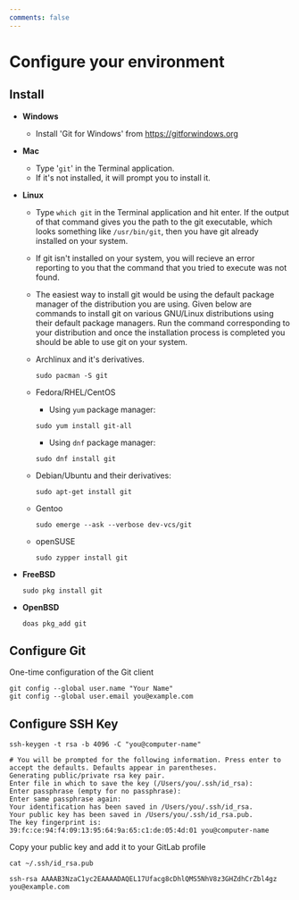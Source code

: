 ```yaml
---
comments: false
---
```


# Configure your environment

## Install

- **Windows**
  - Install 'Git for Windows' from <https://gitforwindows.org>

- **Mac**
  - Type '`git`' in the Terminal application.
  - If it's not installed, it will prompt you to install it.

- **Linux**
  
  - Type `which git` in the Terminal application and hit enter. If the output of that command gives you the path to the git executable, which looks something like `/usr/bin/git`, then you have git already installed on your system.
  
  - If git isn't installed on your system, you will recieve an error reporting to you that the command that you tried to execute was not found. 
  
  - The easiest way to install git would be using the default package manager of the distribution you are using. Given below are commands to install git on various GNU/Linux distributions using their default package managers. Run the command corresponding to your distribution and once the installation process is completed you should be able to use git on your system.

  - Archlinux and it's derivatives.

    ```shell
    sudo pacman -S git
    ```
  - Fedora/RHEL/CentOS
    - Using `yum` package manager:
  
    ```shell
    sudo yum install git-all
    ```
  
    - Using `dnf` package manager:
  
    ```shell
    sudo dnf install git
    ```

  - Debian/Ubuntu and their derivatives: 
  
    ```shell
    sudo apt-get install git
    ```
    
  - Gentoo
  
    ```shell
    sudo emerge --ask --verbose dev-vcs/git
    ```

  - openSUSE
    
    ```shell
    sudo zypper install git
    ```

- **FreeBSD**
  
  ```shell
  sudo pkg install git
  ```

- **OpenBSD**

  ```shell
  doas pkg_add git
  ```

## Configure Git

One-time configuration of the Git client

```shell
git config --global user.name "Your Name"
git config --global user.email you@example.com
```

## Configure SSH Key

```shell
ssh-keygen -t rsa -b 4096 -C "you@computer-name"
```

```shell
# You will be prompted for the following information. Press enter to accept the defaults. Defaults appear in parentheses.
Generating public/private rsa key pair.
Enter file in which to save the key (/Users/you/.ssh/id_rsa):
Enter passphrase (empty for no passphrase):
Enter same passphrase again:
Your identification has been saved in /Users/you/.ssh/id_rsa.
Your public key has been saved in /Users/you/.ssh/id_rsa.pub.
The key fingerprint is:
39:fc:ce:94:f4:09:13:95:64:9a:65:c1:de:05:4d:01 you@computer-name
```

Copy your public key and add it to your GitLab profile

```shell
cat ~/.ssh/id_rsa.pub
```

```shell
ssh-rsa AAAAB3NzaC1yc2EAAAADAQEL17Ufacg8cDhlQMS5NhV8z3GHZdhCrZbl4gz you@example.com
```
